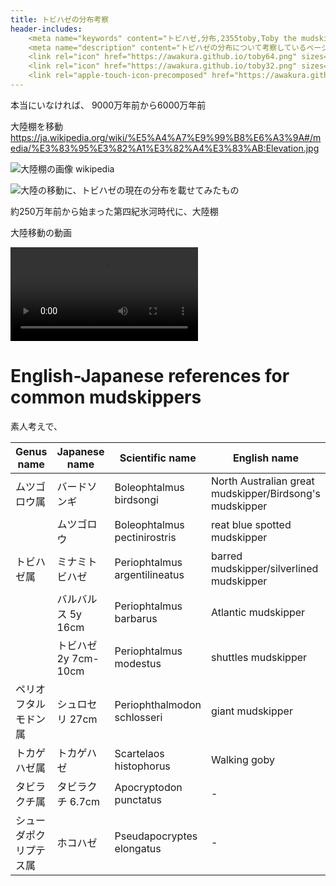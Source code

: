 ```yaml
---
title: トビハゼの分布考察
header-includes:
	<meta name="keywords" content="トビハゼ,分布,2355toby,Toby the mudskipper,P Modestus" />
	<meta name="description" content="トビハゼの分布について考察しているページです。" />
	<link rel="icon" href="https://awakura.github.io/toby64.png" sizes="64x64" type="image/png" /> 
	<link rel="icon" href="https://awakura.github.io/toby32.png" sizes="32x32" type="image/png" />  
	<link rel="apple-touch-icon-precomposed" href="https://awakura.github.io/toby150.png" />
---
```



本当にいなければ、
9000万年前から6000万年前

大陸棚を移動
https://ja.wikipedia.org/wiki/%E5%A4%A7%E9%99%B8%E6%A3%9A#/media/%E3%83%95%E3%82%A1%E3%82%A4%E3%83%AB:Elevation.jpg

![大陸棚の画像 wikipedia](https://ja.wikipedia.org/wiki/%E5%A4%A7%E9%99%B8%E6%A3%9A#/media/%E3%83%95%E3%82%A1%E3%82%A4%E3%83%AB:Elevation.jpg)


![大陸の移動に、トビハゼの現在の分布を載せてみたもの](tobihaze-distribu-and-continental-mouvt.png)

約250万年前から始まった第四紀氷河時代に、大陸棚


大陸移動の動画

<video src="https://www.youtube.com/watch?v=jjO7qgVyajw" controls="true">大陸移動の動画</video>

# English-Japanese references for common mudskippers

素人考えで、

|Genus name|Japanese name|Scientific name|English name	| Links |
|----|----|----|----|----|
|ムツゴロウ属|バードソンギ|Boleophtalmus birdsongi|North Australian great mudskipper/Birdsong's mudskipper|[wiki](https://en.wikipedia.org/wiki/Boleophthalmus_birdsongi)|
||ムツゴロウ  |Boleophtalmus pectinirostris|reat blue spotted mudskipper|[wiki](https://en.wikipedia.org/wiki/Boleophthalmus_pectinirostris)|
|トビハゼ属|ミナミトビハゼ     |Periophtalmus argentilineatus|barred mudskipper/silverlined mudskipper|[wiki](https://en.wikipedia.org/wiki/Barred_mudskipper)|
||バルバルス 5y 16cm	    |Periophtalmus barbarus|Atlantic mudskipper|[wiki](https://en.wikipedia.org/wiki/Atlantic_mudskipper)|
||トビハゼ  2y 7cm-10cm        |Periophtalmus modestus|shuttles mudskipper|[wiki](https://en.wikipedia.org/wiki/Shuttles_hoppfish)|
|ペリオフタルモドン属|シュロセリ 27cm |Periophthalmodon schlosseri|giant mudskipper|[wiki](https://en.wikipedia.org/wiki/Giant_mudskipper)|
|トカゲハゼ属|トカゲハゼ         |Scartelaos histophorus|Walking goby|[fishbase](https://fishbase.mnhn.fr/summary/7487)|
|タビラクチ属|タビラクチ 6.7cm   |Apocryptodon punctatus|-|[fishbase](https://www.fishbase.se/Summary/SpeciesSummary.php?id=55511&lang=japanese)|
|シューダポクリプテス属|ホコハゼ  |Pseudapocryptes elongatus|-|[fishbase](https://www.fishbase.se/Summary/SpeciesSummary.php?id=8409&lang=japanese)|



